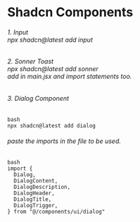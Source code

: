 # Shadcn Components
###### 1. Input <br> npx shadcn@latest add input
###### 2. Sonner Toast <br> npx shadcn@latest add sonner <br> add<Toaster /> in main.jsx and import statements too.
###### 3. Dialog Component <br> 
```
bash
npx shadcn@latest add dialog
```
###### paste the imports in the file to be used.
```
bash
import {
  Dialog,
  DialogContent,
  DialogDescription,
  DialogHeader,
  DialogTitle,
  DialogTrigger,
} from "@/components/ui/dialog"
```

